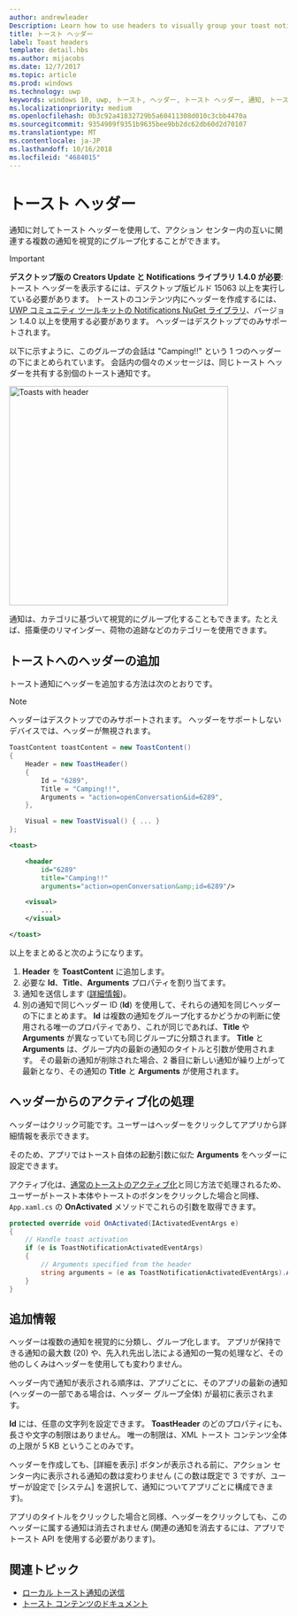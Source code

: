 ```yaml
---
author: andrewleader
Description: Learn how to use headers to visually group your toast notifications in Action Center.
title: トースト ヘッダー
label: Toast headers
template: detail.hbs
ms.author: mijacobs
ms.date: 12/7/2017
ms.topic: article
ms.prod: windows
ms.technology: uwp
keywords: windows 10, uwp, トースト, ヘッダー, トースト ヘッダー, 通知, トーストのグループ化, アクション センター
ms.localizationpriority: medium
ms.openlocfilehash: 0b3c92a41832729b5a60411308d010c3cbb4470a
ms.sourcegitcommit: 9354909f9351b9635bee9bb2dc62db60d2d70107
ms.translationtype: MT
ms.contentlocale: ja-JP
ms.lasthandoff: 10/16/2018
ms.locfileid: "4684015"
---
```

# <a name="toast-headers"></a>トースト ヘッダー

通知に対してトースト ヘッダーを使用して、アクション センター内の互いに関連する複数の通知を視覚的にグループ化することができます。

> [!IMPORTANT]
> **デスクトップ版の Creators Update と Notifications ライブラリ 1.4.0 が必要**: トースト ヘッダーを表示するには、デスクトップ版ビルド 15063 以上を実行している必要があります。 トーストのコンテンツ内にヘッダーを作成するには、[UWP コミュニティ ツールキットの Notifications NuGet ライブラリ](https://www.nuget.org/packages/Microsoft.Toolkit.Uwp.Notifications/)、バージョン 1.4.0 以上を使用する必要があります。 ヘッダーはデスクトップでのみサポートされます。

以下に示すように、このグループの会話は "Camping!!" という 1 つのヘッダーの下にまとめられています。 会話内の個々のメッセージは、同じトースト ヘッダーを共有する別個のトースト通知です。

<img alt="Toasts with header" src="images/toast-headers-action-center.png" width="396"/>

通知は、カテゴリに基づいて視覚的にグループ化することもできます。たとえば、搭乗便のリマインダー、荷物の追跡などのカテゴリーを使用できます。

## <a name="add-a-header-to-a-toast"></a>トーストへのヘッダーの追加

トースト通知にヘッダーを追加する方法は次のとおりです。

> [!NOTE]
> ヘッダーはデスクトップでのみサポートされます。 ヘッダーをサポートしないデバイスでは、ヘッダーが無視されます。

```csharp
ToastContent toastContent = new ToastContent()
{
    Header = new ToastHeader()
    {
        Id = "6289",
        Title = "Camping!!",
        Arguments = "action=openConversation&id=6289",
    },

    Visual = new ToastVisual() { ... }
};
```

```xml
<toast>

    <header
        id="6289"
        title="Camping!!"
        arguments="action=openConversation&amp;id=6289"/>

    <visual>
        ...
    </visual>

</toast>
```

以上をまとめると次のようになります。

1. **Header** を **ToastContent** に追加します。
2. 必要な **Id**、**Title**、**Arguments** プロパティを割り当てます。
3. 通知を送信します ([詳細情報](send-local-toast.md))。
4. 別の通知で同じヘッダー ID (**Id**) を使用して、それらの通知を同じヘッダーの下にまとめます。 **Id** は複数の通知をグループ化するかどうかの判断に使用される唯一のプロパティであり、これが同じであれば、**Title** や **Arguments** が異なっていても同じグループに分類されます。 **Title** と **Arguments** は、グループ内の最新の通知のタイトルと引数が使用されます。 その最新の通知が削除された場合、2 番目に新しい通知が繰り上がって最新となり、その通知の **Title** と **Arguments** が使用されます。


## <a name="handle-activation-from-a-header"></a>ヘッダーからのアクティブ化の処理

ヘッダーはクリック可能です。ユーザーはヘッダーをクリックしてアプリから詳細情報を表示できます。

そのため、アプリではトースト自体の起動引数に似た **Arguments** をヘッダーに設定できます。

アクティブ化は、[通常のトーストのアクティブ化](send-local-toast.md#handling-activation-1)と同じ方法で処理されるため、ユーザーがトースト本体やトーストのボタンをクリックした場合と同様、`App.xaml.cs` の **OnActivated** メソッドでこれらの引数を取得できます。

```csharp
protected override void OnActivated(IActivatedEventArgs e)
{
    // Handle toast activation
    if (e is ToastNotificationActivatedEventArgs)
    {
        // Arguments specified from the header
        string arguments = (e as ToastNotificationActivatedEventArgs).Argument;
    }
}
```


## <a name="additional-info"></a>追加情報

ヘッダーは複数の通知を視覚的に分類し、グループ化します。 アプリが保持できる通知の最大数 (20) や、先入れ先出し法による通知の一覧の処理など、その他のしくみはヘッダーを使用しても変わりません。

ヘッダー内で通知が表示される順序は、アプリごとに、そのアプリの最新の通知 (ヘッダーの一部である場合は、ヘッダー グループ全体) が最初に表示されます。

**Id** には、任意の文字列を設定できます。 **ToastHeader** のどのプロパティにも、長さや文字の制限はありません。 唯一の制限は、XML トースト コンテンツ全体の上限が 5 KB ということのみです。

ヘッダーを作成しても、[詳細を表示] ボタンが表示される前に、アクション センター内に表示される通知の数は変わりません (この数は既定で 3 ですが、ユーザーが設定で [システム] を選択して、通知についてアプリごとに構成できます)。

アプリのタイトルをクリックした場合と同様、ヘッダーをクリックしても、このヘッダーに属する通知は消去されません (関連の通知を消去するには、アプリでトースト API を使用する必要があります)。


## <a name="related-topics"></a>関連トピック

- [ローカル トースト通知の送信](send-local-toast.md)
- [トースト コンテンツのドキュメント](adaptive-interactive-toasts.md)